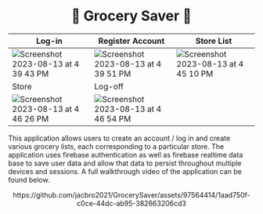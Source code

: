 <h1 align="center"> 🛒 Grocery Saver 🛒 </h1>

| Log-in | Register Account | Store List |
|----------|----------|----------|
| ![Screenshot 2023-08-13 at 4 39 43 PM](https://github.com/jacbro2021/GrocerySaver/assets/97564414/d25303bb-5e1c-46a9-93cc-506f49682334) | ![Screenshot 2023-08-13 at 4 39 51 PM](https://github.com/jacbro2021/GrocerySaver/assets/97564414/08cfb62e-1dca-40d1-981e-f73bb1dc0d2f) | ![Screenshot 2023-08-13 at 4 45 10 PM](https://github.com/jacbro2021/GrocerySaver/assets/97564414/9c3ce030-6ecf-42a2-9ad4-84b5d9534b06) |
|Store|Log-off||
| ![Screenshot 2023-08-13 at 4 46 26 PM](https://github.com/jacbro2021/GrocerySaver/assets/97564414/a16f94ac-d4c1-4584-8925-77df28789c31) | ![Screenshot 2023-08-13 at 4 46 54 PM](https://github.com/jacbro2021/GrocerySaver/assets/97564414/73ead11d-4393-44a9-8fd0-f93279e26f4f) | |

This application allows users to create an account / log in and create various grocery lists, each corresponding to a particular store. The application uses firebase authentication as well as firebase realtime data base to save user data and allow that data to persist throughout multiple devices and sessions. A full walkthrough video of the application can be found below.

<div align="center">
https://github.com/jacbro2021/GrocerySaver/assets/97564414/1aad750f-c0ce-44dc-ab95-382663206cd3
</div>

